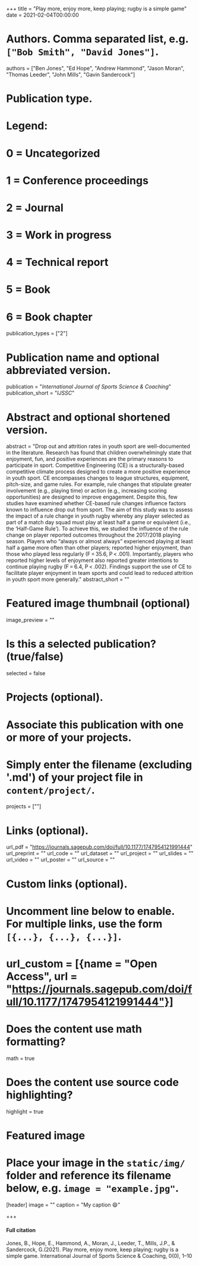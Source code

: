 +++
title = "Play more, enjoy more, keep playing; rugby is a simple game"
date = 2021-02-04T00:00:00

# Authors. Comma separated list, e.g. `["Bob Smith", "David Jones"]`.
authors = ["Ben Jones", "Ed Hope", "Andrew Hammond", "Jason Moran", "Thomas Leeder", "John Mills", "Gavin Sandercock"]

# Publication type.
# Legend:
# 0 = Uncategorized
# 1 = Conference proceedings
# 2 = Journal
# 3 = Work in progress
# 4 = Technical report
# 5 = Book
# 6 = Book chapter
publication_types = ["2"]

# Publication name and optional abbreviated version.
publication = "*International Journal of Sports Science & Coaching*"
publication_short = "*IJSSC*"

# Abstract and optional shortened version.
abstract = "Drop out and attrition rates in youth sport are well-documented in the literature. Research has found that children overwhelmingly state that enjoyment, fun, and positive experiences are the primary reasons to participate in sport. Competitive Engineering (CE) is a structurally-based competitive climate process designed to create a more positive experience in youth sport. CE encompasses changes to league structures, equipment, pitch-size, and game rules. For example, rule changes that stipulate greater involvement (e.g., playing time) or action (e.g., increasing scoring opportunities) are designed to improve engagement. Despite this, few studies have examined whether CE-based rule changes influence factors known to influence drop out from sport. The aim of this study was to assess the impact of a rule change in youth rugby whereby any player selected as part of a match day squad must play at least half a game or equivalent (i.e., the ‘Half-Game Rule’). To achieve this, we studied the influence of the rule change on player reported outcomes throughout the 2017/2018 playing season. Players who “always or almost always” experienced playing at least half a game more often than other players; reported higher enjoyment, than those who played less regularly (F = 35.6, P < .001). Importantly, players who reported higher levels of enjoyment also reported greater intentions to continue playing rugby (F = 6.4, P < .002). Findings support the use of CE to facilitate player enjoyment in team sports and could lead to reduced attrition in youth sport more generally."
abstract_short = ""

# Featured image thumbnail (optional)
image_preview = ""

# Is this a selected publication? (true/false)
selected = false

# Projects (optional).
#   Associate this publication with one or more of your projects.
#   Simply enter the filename (excluding '.md') of your project file in `content/project/`.
   projects = [""]

# Links (optional).
url_pdf = "https://journals.sagepub.com/doi/full/10.1177/1747954121991444"
url_preprint = ""
url_code = ""
url_dataset = ""
url_project = ""
url_slides = ""
url_video = ""
url_poster = ""
url_source = ""

# Custom links (optional).
#   Uncomment line below to enable. For multiple links, use the form `[{...}, {...}, {...}]`.
#   url_custom = [{name = "Open Access", url = "https://journals.sagepub.com/doi/full/10.1177/1747954121991444"}]

# Does the content use math formatting?
math = true

# Does the content use source code highlighting?
highlight = true

# Featured image
# Place your image in the `static/img/` folder and reference its filename below, e.g. `image = "example.jpg"`.
[header]
image = ""
caption = "My caption :smile:"

+++

#### Full citation
Jones, B., Hope, E., Hammond, A., Moran, J., Leeder, T., Mills, J.P., &  Sandercock, G.(2021). Play more, enjoy more, keep playing; rugby is a simple game. International Journal of Sports Science & Coaching, 0(0), 1–10

